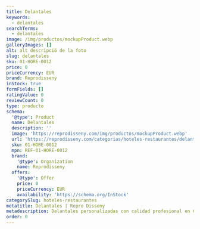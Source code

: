 ```yaml
---
title: Delantales
keywords:
  - delantales
searchTerms:
  - delantales
image: /img/productos/mockupProduct.webp
galleryImages: []
alt: alt descripció de la foto
slug: delantales
sku: 01-HORE-0012
price: 0
priceCurrency: EUR
brand: Reprodisseny
inStock: true
formFields: []
ratingValue: 0
reviewCount: 0
type: producto
schema:
  '@type': Product
  name: Delantales
  description: ''
  image: 'https://reprodisseny.com/img/productos/mockupProduct.webp'
  url: 'https://reprodisseny.com/categorias/hoteles-restaurantes/delantales'
  sku: 01-HORE-0012
  mpn: REF-01-HORE-0012
  brand:
    '@type': Organization
    name: Reprodisseny
  offers:
    '@type': Offer
    price: 0
    priceCurrency: EUR
    availability: 'https://schema.org/InStock'
categorySlug: hoteles-restaurantes
metatitle: Delantales | Repro Disseny
metadescription: Delantales personalizadas con calidad profesional en Cataluña.
order: 0
---
```


